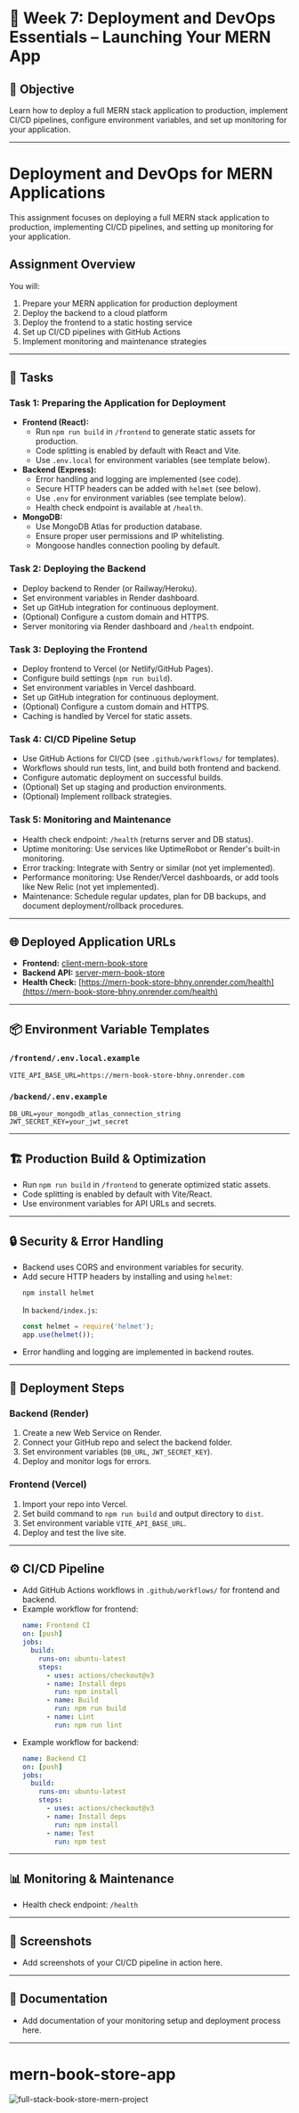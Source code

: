# 🚀 Week 7: Deployment and DevOps Essentials – Launching Your MERN App

## 🚀 Objective
Learn how to deploy a full MERN stack application to production, implement CI/CD pipelines, configure environment variables, and set up monitoring for your application.

---

# Deployment and DevOps for MERN Applications

This assignment focuses on deploying a full MERN stack application to production, implementing CI/CD pipelines, and setting up monitoring for your application.

## Assignment Overview

You will:
1. Prepare your MERN application for production deployment
2. Deploy the backend to a cloud platform
3. Deploy the frontend to a static hosting service
4. Set up CI/CD pipelines with GitHub Actions
5. Implement monitoring and maintenance strategies

---

## 📂 Tasks

### Task 1: Preparing the Application for Deployment
- **Frontend (React):**
  - Run `npm run build` in `/frontend` to generate static assets for production.
  - Code splitting is enabled by default with React and Vite.
  - Use `.env.local` for environment variables (see template below).
- **Backend (Express):**
  - Error handling and logging are implemented (see code).
  - Secure HTTP headers can be added with `helmet` (see below).
  - Use `.env` for environment variables (see template below).
  - Health check endpoint is available at `/health`.
- **MongoDB:**
  - Use MongoDB Atlas for production database.
  - Ensure proper user permissions and IP whitelisting.
  - Mongoose handles connection pooling by default.

### Task 2: Deploying the Backend
- Deploy backend to Render (or Railway/Heroku).
- Set environment variables in Render dashboard.
- Set up GitHub integration for continuous deployment.
- (Optional) Configure a custom domain and HTTPS.
- Server monitoring via Render dashboard and `/health` endpoint.

### Task 3: Deploying the Frontend
- Deploy frontend to Vercel (or Netlify/GitHub Pages).
- Configure build settings (`npm run build`).
- Set environment variables in Vercel dashboard.
- Set up GitHub integration for continuous deployment.
- (Optional) Configure a custom domain and HTTPS.
- Caching is handled by Vercel for static assets.

### Task 4: CI/CD Pipeline Setup
- Use GitHub Actions for CI/CD (see `.github/workflows/` for templates).
- Workflows should run tests, lint, and build both frontend and backend.
- Configure automatic deployment on successful builds.
- (Optional) Set up staging and production environments.
- (Optional) Implement rollback strategies.

### Task 5: Monitoring and Maintenance
- Health check endpoint: `/health` (returns server and DB status).
- Uptime monitoring: Use services like UptimeRobot or Render's built-in monitoring.
- Error tracking: Integrate with Sentry or similar (not yet implemented).
- Performance monitoring: Use Render/Vercel dashboards, or add tools like New Relic (not yet implemented).
- Maintenance: Schedule regular updates, plan for DB backups, and document deployment/rollback procedures.

---

## 🌐 Deployed Application URLs
- **Frontend:** [client-mern-book-store](https://mern-book-store-taupe.vercel.app/)
- **Backend API:** [server-mern-book-store](https://mern-book-store-bhny.onrender.com/)
- **Health Check:** [https://mern-book-store-bhny.onrender.com/health](https://mern-book-store-bhny.onrender.com/health)

---

## 📦 Environment Variable Templates

### `/frontend/.env.local.example`
```
VITE_API_BASE_URL=https://mern-book-store-bhny.onrender.com
```

### `/backend/.env.example`
```
DB_URL=your_mongodb_atlas_connection_string
JWT_SECRET_KEY=your_jwt_secret
```

---

## 🏗️ Production Build & Optimization
- Run `npm run build` in `/frontend` to generate optimized static assets.
- Code splitting is enabled by default with Vite/React.
- Use environment variables for API URLs and secrets.

---

## 🔒 Security & Error Handling
- Backend uses CORS and environment variables for security.
- Add secure HTTP headers by installing and using `helmet`:
  ```sh
  npm install helmet
  ```
  In `backend/index.js`:
  ```js
  const helmet = require('helmet');
  app.use(helmet());
  ```
- Error handling and logging are implemented in backend routes.

---

## 🚀 Deployment Steps

### Backend (Render)
1. Create a new Web Service on Render.
2. Connect your GitHub repo and select the backend folder.
3. Set environment variables (`DB_URL`, `JWT_SECRET_KEY`).
4. Deploy and monitor logs for errors.

### Frontend (Vercel)
1. Import your repo into Vercel.
2. Set build command to `npm run build` and output directory to `dist`.
3. Set environment variable `VITE_API_BASE_URL`.
4. Deploy and test the live site.

---

## ⚙️ CI/CD Pipeline
- Add GitHub Actions workflows in `.github/workflows/` for frontend and backend.
- Example workflow for frontend:
  ```yaml
  name: Frontend CI
  on: [push]
  jobs:
    build:
      runs-on: ubuntu-latest
      steps:
        - uses: actions/checkout@v3
        - name: Install deps
          run: npm install
        - name: Build
          run: npm run build
        - name: Lint
          run: npm run lint
  ```
- Example workflow for backend:
  ```yaml
  name: Backend CI
  on: [push]
  jobs:
    build:
      runs-on: ubuntu-latest
      steps:
        - uses: actions/checkout@v3
        - name: Install deps
          run: npm install
        - name: Test
          run: npm test
  ```

---

## 📊 Monitoring & Maintenance
- Health check endpoint: `/health`

---

## 📸 Screenshots
- Add screenshots of your CI/CD pipeline in action here.

---

## 📄 Documentation
- Add documentation of your monitoring setup and deployment process here.

---
# mern-book-store-app
![full-stack-book-store-mern-project](/frontend/src/assets/github-cover.png)
